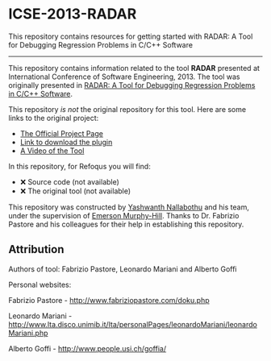 # ICSE-2013-RADAR
This repository contains resources for getting started with RADAR: A Tool for Debugging Regression Problems in C/C++ Software

***

This repository contains information related to the tool **RADAR** presented at International Conference of Software Engineering, 2013. The tool was originally presented in [RADAR: A Tool for Debugging Regression Problems in C/C++ Software](http://dl.acm.org/citation.cfm?id=2486999).

This repository _is not_ the original repository for this tool. Here are some links to the original project:

* [The Official Project Page](http://www.lta.disco.unimib.it/tools/bct/?q=node/7)
* [Link to download the plugin]( http://www.lta.disco.unimib.it/downloads/eclipseUpdates/)
* [A Video of the Tool](https://www.youtube.com/watch?v=DMGUgALG-yE)

In this repository, for Refoqus you will find:
* :x: Source code (not available)
* :x: The original tool (not available)

This repository was constructed by [Yashwanth Nallabothu](https://github.com/YashwanthAsh) and his team, under the supervision of [Emerson Murphy-Hill](https://github.com/CaptainEmerson). Thanks to Dr. Fabrizio Pastore and his colleagues for their help in establishing this repository.

## Attribution

Authors of tool: Fabrizio Pastore, Leonardo Mariani and Alberto Goffi
 
Personal websites: 

Fabrizio Pastore - http://www.fabriziopastore.com/doku.php

Leonardo Mariani - http://www.lta.disco.unimib.it/lta/personalPages/leonardoMariani/leonardoMariani.php

Alberto Goffi - http://www.people.usi.ch/goffia/
